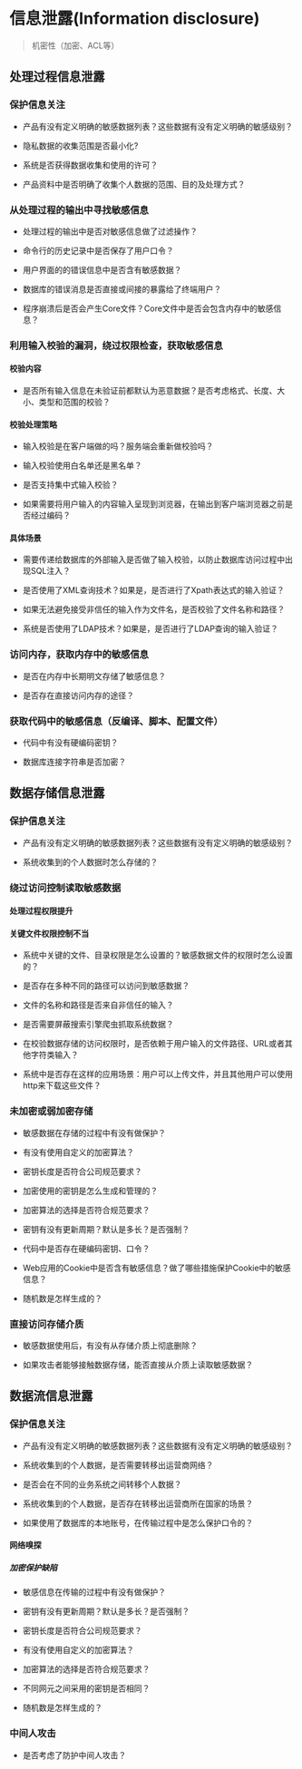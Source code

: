 # 信息泄露(Information disclosure)

> 机密性（加密、ACL等）

## 处理过程信息泄露

### 保护信息关注

- 产品有没有定义明确的敏感数据列表？这些数据有没有定义明确的敏感级别？

- 隐私数据的收集范围是否最小化?

- 系统是否获得数据收集和使用的许可？

- 产品资料中是否明确了收集个人数据的范围、目的及处理方式？

### 从处理过程的输出中寻找敏感信息

- 处理过程的输出中是否对敏感信息做了过滤操作？

- 命令行的历史记录中是否保存了用户口令？

- 用户界面的的错误信息中是否含有敏感数据？

- 数据库的错误消息是否直接或间接的暴露给了终端用户？

- 程序崩溃后是否会产生Core文件？Core文件中是否会包含内存中的敏感信息？

### 利用输入校验的漏洞，绕过权限检查，获取敏感信息

#### 校验内容

- 是否所有输入信息在未验证前都默认为恶意数据？是否考虑格式、长度、大小、类型和范围的校验？

#### 校验处理策略

- 输入校验是在客户端做的吗？服务端会重新做校验吗？

- 输入校验使用白名单还是黑名单？

- 是否支持集中式输入校验？

- 如果需要将用户输入的内容输入呈现到浏览器，在输出到客户端浏览器之前是否经过编码？

#### 具体场景

- 需要传递给数据库的外部输入是否做了输入校验，以防止数据库访问过程中出现SQL注入？

- 是否使用了XML查询技术？如果是，是否进行了Xpath表达式的输入验证？

- 如果无法避免接受非信任的输入作为文件名，是否校验了文件名称和路径？

- 系统是否使用了LDAP技术？如果是，是否进行了LDAP查询的输入验证？

### 访问内存，获取内存中的敏感信息

- 是否在内存中长期明文存储了敏感信息？

- 是否存在直接访问内存的途径？

### 获取代码中的敏感信息（反编译、脚本、配置文件）

- 代码中有没有硬编码密钥？

- 数据库连接字符串是否加密？

## 数据存储信息泄露

### 保护信息关注

- 产品有没有定义明确的敏感数据列表？这些数据有没有定义明确的敏感级别？

- 系统收集到的个人数据时怎么存储的？

### 绕过访问控制读取敏感数据

#### 处理过程权限提升

#### 关键文件权限控制不当

- 系统中关键的文件、目录权限是怎么设置的？敏感数据文件的权限时怎么设置的？

- 是否存在多种不同的路径可以访问到敏感数据？

- 文件的名称和路径是否来自非信任的输入？

- 是否需要屏蔽搜索引擎爬虫抓取系统数据？

- 在校验数据存储的访问权限时，是否依赖于用户输入的文件路径、URL或者其他字符类输入？

- 系统中是否存在这样的应用场景：用户可以上传文件，并且其他用户可以使用http来下载这些文件？

### 未加密或弱加密存储

- 敏感数据在存储的过程中有没有做保护？

- 有没有使用自定义的加密算法？

- 密钥长度是否符合公司规范要求？

- 加密使用的密钥是怎么生成和管理的？

- 加密算法的选择是否符合规范要求？

- 密钥有没有更新周期？默认是多长？是否强制？

- 代码中是否存在硬编码密钥、口令？

- Web应用的Cookie中是否含有敏感信息？做了哪些措施保护Cookie中的敏感信息？

- 随机数是怎样生成的？

### 直接访问存储介质

- 敏感数据使用后，有没有从存储介质上彻底删除？

- 如果攻击者能够接触数据存储，能否直接从介质上读取敏感数据？

## 数据流信息泄露

### 保护信息关注

- 产品有没有定义明确的敏感数据列表？这些数据有没有定义明确的敏感级别？

- 系统收集到的个人数据，是否需要转移出运营商网络？

- 是否会在不同的业务系统之间转移个人数据？

- 系统收集到的个人数据，是否存在转移出运营商所在国家的场景？

- 如果使用了数据库的本地账号，在传输过程中是怎么保护口令的？

#### 网络嗅探

##### 加密保护缺陷

- 敏感信息在传输的过程中有没有做保护？

- 密钥有没有更新周期？默认是多长？是否强制？

- 密钥长度是否符合公司规范要求？

- 有没有使用自定义的加密算法？

- 加密算法的选择是否符合规范要求？

- 不同网元之间采用的密钥是否相同？

- 随机数是怎样生成的？

### 中间人攻击

- 是否考虑了防护中间人攻击？